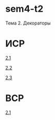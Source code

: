 # sem4-t2
Тема 2. Декораторы

# ИСР
[2.1](invartask2.1.py)

[2.2](invartask2.2.py)

[2.3](invartask2.3.py)

# ВСР
[2.1](vartask2.1.py)

